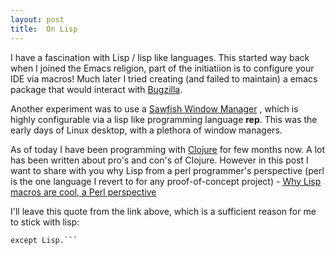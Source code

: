 ```yaml
---
layout: post
title:  On Lisp
---
```


I have a fascination with Lisp / lisp like languages. This started way back when I joined the Emacs religion, part of the initiatiion is to configure your IDE via macros! Much later I tried creating (and failed to maintain) a emacs package that would interact with [Bugzilla](https://www.bugzilla.org/). 

Another experiment was to use a [Sawfish Window Manager](http://sawfish.tuxfamily.org/) , which is highly configurable via a lisp like programming language **rep**. This was the early days of Linux desktop, with a plethora of window managers.

As of today I have been programming with [Clojure](https://clojure.org/) for few months now. A lot has been written about pro's and con's of Clojure. However in this post I want to share with you why Lisp from a perl programmer's perspective (perl is the one language I revert to for any proof-of-concept project) - [Why Lisp macros are cool, a Perl perspective](http://lists.warhead.org.uk/pipermail/iwe/2005-July/000130.html)

I'll leave this quote from the link above, which is a sufficient reason for me to stick with lisp:

```Source code generation is unreliable and inadvisable in every language
except Lisp.```
